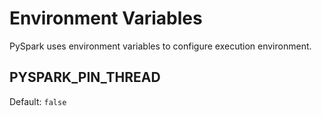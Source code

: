 # Environment Variables

PySpark uses environment variables to configure execution environment.

## <span id="PYSPARK_PIN_THREAD"> PYSPARK_PIN_THREAD

Default: `false`
